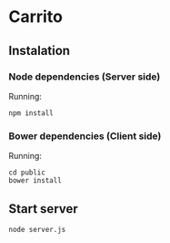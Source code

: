 # Carrito


## Instalation

### Node dependencies (Server side)

Running:

```
npm install
```

### Bower dependencies (Client side)

Running:

```
cd public
bower install
```

## Start server

```
node server.js
```